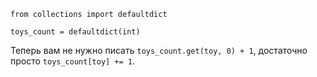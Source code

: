 ```
from collections import defaultdict

toys_count = defaultdict(int)
```

Теперь вам не нужно писать `toys_count.get(toy, 0) + 1`, достаточно просто `toys_count[toy] += 1`.

